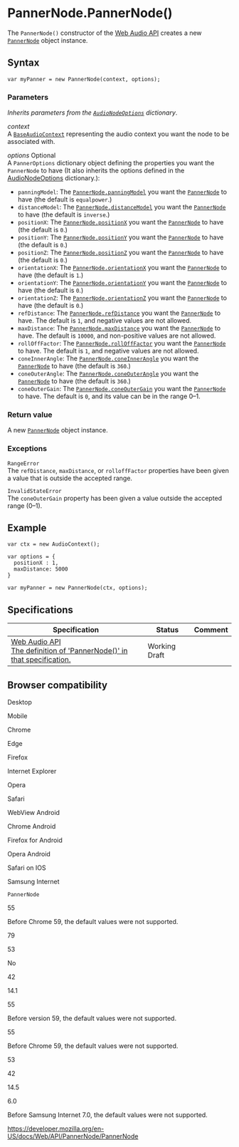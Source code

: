 # PannerNode.PannerNode()

The `PannerNode()` constructor of the [Web Audio API](../web_audio_api) creates a new [`PannerNode`](../pannernode) object instance.

## Syntax

    var myPanner = new PannerNode(context, options);

### Parameters

_Inherits parameters from the [`AudioNodeOptions`](../audionodeoptions) dictionary_.

_context_  
A [`BaseAudioContext`](../baseaudiocontext) representing the audio context you want the node to be associated with.

_options_ <span class="badge inline optional">Optional</span>  
A `PannerOptions` dictionary object defining the properties you want the `PannerNode` to have (It also inherits the options defined in the [AudioNodeOptions](https://webaudio.github.io/web-audio-api/#idl-def-AudioNodeOptions) dictionary.):

- `panningModel`: The [`PannerNode.panningModel`](panningmodel) you want the [`PannerNode`](../pannernode) to have (the default is `equalpower`.)
- `distanceModel`: The [`PannerNode.distanceModel`](distancemodel) you want the [`PannerNode`](../pannernode) to have (the default is `inverse`.)
- `positionX`: The [`PannerNode.positionX`](positionx) you want the [`PannerNode`](../pannernode) to have (the default is `0`.)
- `positionY`: The [`PannerNode.positionY`](positiony) you want the [`PannerNode`](../pannernode) to have (the default is `0`.)
- `positionZ`: The [`PannerNode.positionZ`](positionz) you want the [`PannerNode`](../pannernode) to have (the default is `0`.)
- `orientationX`: The [`PannerNode.orientationX`](orientationx) you want the [`PannerNode`](../pannernode) to have (the default is `1`.)
- `orientationY`: The [`PannerNode.orientationY`](orientationy) you want the [`PannerNode`](../pannernode) to have (the default is `0`.)
- `orientationZ`: The [`PannerNode.orientationZ`](orientationz) you want the [`PannerNode`](../pannernode) to have (the default is `0`.)
- `refDistance`: The [`PannerNode.refDistance`](refdistance) you want the [`PannerNode`](../pannernode) to have. The default is `1`, and negative values are not allowed.
- `maxDistance`: The [`PannerNode.maxDistance`](maxdistance) you want the [`PannerNode`](../pannernode) to have. The default is `10000`, and non-positive values are not allowed.
- `rollOffFactor`: The [`PannerNode.rollOffFactor`](rollofffactor) you want the [`PannerNode`](../pannernode) to have. The default is `1`, and negative values are not allowed.
- `coneInnerAngle`: The [`PannerNode.coneInnerAngle`](coneinnerangle) you want the [`PannerNode`](../pannernode) to have (the default is `360`.)
- `coneOuterAngle`: The [`PannerNode.coneOuterAngle`](coneouterangle) you want the [`PannerNode`](../pannernode) to have (the default is `360`.)
- `coneOuterGain`: The [`PannerNode.coneOuterGain`](coneoutergain) you want the [`PannerNode`](../pannernode) to have. The default is `0`, and its value can be in the range 0–1.

### Return value

A new [`PannerNode`](../pannernode) object instance.

### Exceptions

`RangeError`  
The `refDistance`, `maxDistance`, or `rolloffFactor` properties have been given a value that is outside the accepted range.

`InvalidStateError`  
The `coneOuterGain` property has been given a value outside the accepted range (0–1).

## Example

    var ctx = new AudioContext();

    var options = {
      positionX : 1,
      maxDistance: 5000
    }

    var myPanner = new PannerNode(ctx, options);

## Specifications

<table><thead><tr class="header"><th>Specification</th><th>Status</th><th>Comment</th></tr></thead><tbody><tr class="odd"><td><a href="https://webaudio.github.io/web-audio-api/#dom-pannernode-pannernode">Web Audio API<br />
<span class="small">The definition of 'PannerNode()' in that specification.</span></a></td><td><span class="spec-wd">Working Draft</span></td><td></td></tr></tbody></table>

## Browser compatibility

Desktop

Mobile

Chrome

Edge

Firefox

Internet Explorer

Opera

Safari

WebView Android

Chrome Android

Firefox for Android

Opera Android

Safari on IOS

Samsung Internet

`PannerNode`

55

Before Chrome 59, the default values were not supported.

79

53

No

42

14.1

55

Before version 59, the default values were not supported.

55

Before Chrome 59, the default values were not supported.

53

42

14.5

6.0

Before Samsung Internet 7.0, the default values were not supported.

<a href="https://developer.mozilla.org/en-US/docs/Web/API/PannerNode/PannerNode" class="_attribution-link">https://developer.mozilla.org/en-US/docs/Web/API/PannerNode/PannerNode</a>
